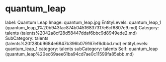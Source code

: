 # quantum_leap

label: Quantum Leap
Image: quantum_leap.jpg
EntityLevels: quantum_leap_1 (quantum_leap_1%20b943fac874b04516837317e6cf6807e9.md)
Category: talents (talents%2042a8cf28d58447ddaf6bbc9d8949ede2.md)
SubCategory: talents (talents%20f28bb9684e6847b396b079167ef6dbbd.md)
entityLevels: quantum_leap_1
category: talents
subCategory: talents
Self: quantum_leap (quantum_leap%20ec69aee61ba94cd7ae0c11599fa85ebb.md)

[](Untitled%2015469edd91914a85bcc85a71e0215054.md)